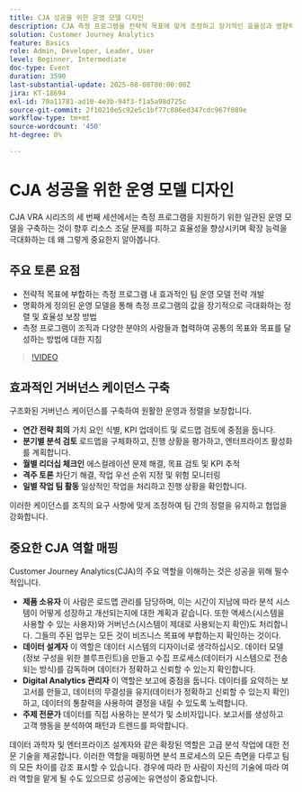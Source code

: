 ```yaml
---
title: CJA 성공을 위한 운영 모델 디자인
description: CJA 측정 프로그램을 전략적 목표에 맞게 조정하고 장기적인 효율성과 영향력을 높이는 확장 가능한 교차 기능 운영 모델을 구축하는 방법에 대해 알아봅니다.
solution: Customer Journey Analytics
feature: Basics
role: Admin, Developer, Leader, User
level: Beginner, Intermediate
doc-type: Event
duration: 3590
last-substantial-update: 2025-08-08T00:00:00Z
jira: KT-18694
exl-id: 70a11781-ad10-4e3b-94f3-f1a5a98d725c
source-git-commit: 2f10210e5c92e5c1bf77c886ed347cdc967f089e
workflow-type: tm+mt
source-wordcount: '450'
ht-degree: 0%

---
```


# CJA 성공을 위한 운영 모델 디자인

CJA VRA 시리즈의 세 번째 세션에서는 측정 프로그램을 지원하기 위한 일관된 운영 모델을 구축하는 것이 향후 리소스 조달 문제를 피하고 효율성을 향상시키며 확장 능력을 극대화하는 데 왜 그렇게 중요한지 알아봅니다.

## 주요 토론 요점

* 전략적 목표에 부합하는 측정 프로그램 내 효과적인 팀 운영 모델 전략 개발
* 명확하게 정의된 운영 모델을 통해 측정 프로그램의 값을 장기적으로 극대화하는 정렬 및 효율성 보장 방법
* 측정 프로그램이 조직과 다양한 분야의 사람들과 협력하여 공통의 목표와 목표를 달성하는 방법에 대한 지침

>[!VIDEO](https://video.tv.adobe.com/v/3470541/?learn=on&enablevpops)


## 효과적인 거버넌스 케이던스 구축

구조화된 거버넌스 케이던스를 구축하여 원활한 운영과 정렬을 보장합니다.

* **연간 전략 회의** 가치 요인 식별, KPI 업데이트 및 로드맵 검토에 중점을 둡니다.
* **분기별 분석 검토** 로드맵을 구체화하고, 진행 상황을 평가하고, 엔터프라이즈 활성화를 계획합니다.
* **월별 리더십 체크인** 에스컬레이션 문제 해결, 목표 검토 및 KPI 추적
* **격주 토론** 차단기 해결, 작업 우선 순위 지정 및 위험 모니터링
* **일별 작업 팀 활동** 일상적인 작업을 처리하고 진행 상황을 확인합니다.

이러한 케이던스를 조직의 요구 사항에 맞게 조정하여 팀 간의 정렬을 유지하고 협업을 강화합니다.

## 중요한 CJA 역할 매핑

Customer Journey Analytics(CJA)의 주요 역할을 이해하는 것은 성공을 위해 필수적입니다.

* **제품 소유자** 이 사람은 로드맵 관리를 담당하며, 이는 시간이 지남에 따라 분석 시스템이 어떻게 성장하고 개선되는지에 대한 계획과 같습니다. 또한 액세스(시스템을 사용할 수 있는 사용자)와 거버넌스(시스템이 제대로 사용되는지 확인)도 처리합니다. 그들의 주된 업무는 모든 것이 비즈니스 목표에 부합하는지 확인하는 것이다.
* **데이터 설계자** 이 역할은 데이터 시스템의 디자이너로 생각하십시오. 데이터 모델(정보 구성을 위한 블루프린트)을 만들고 수집 프로세스(데이터가 시스템으로 전송되는 방식)를 감독하며 데이터가 정확하고 신뢰할 수 있는지 확인합니다.
* **Digital Analytics 관리자** 이 역할은 보고에 중점을 둡니다. 데이터를 요약하는 보고서를 만들고, 데이터의 무결성을 유지(데이터가 정확하고 신뢰할 수 있는지 확인)하고, 데이터의 통찰력을 사용하여 결정을 내릴 수 있도록 노력합니다.
* **주제 전문가** 데이터를 직접 사용하는 분석가 및 소비자입니다. 보고서를 생성하고 고객 행동을 분석하여 패턴과 트렌드를 파악합니다.

데이터 과학자 및 엔터프라이즈 설계자와 같은 확장된 역할은 고급 분석 작업에 대한 전문 기술을 제공합니다. 이러한 역할을 매핑하면 분석 프로세스의 모든 측면을 다루고 팀의 모든 차이를 강조 표시할 수 있습니다. 경우에 따라 한 사람이 자신의 기술에 따라 여러 역할을 맡게 될 수도 있으므로 성공에는 유연성이 중요합니다.
